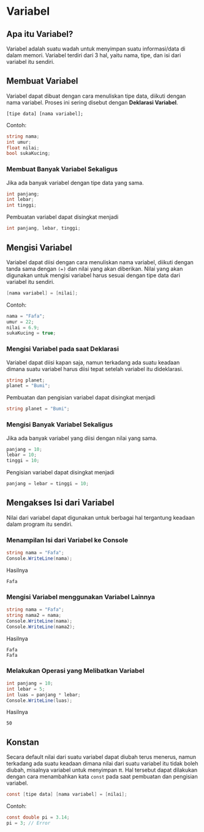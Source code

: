 # Variabel

## Apa itu Variabel?

Variabel adalah suatu wadah untuk menyimpan suatu informasi/data di dalam memori. Variabel terdiri dari 3 hal, yaitu nama, tipe, dan isi dari variabel itu sendiri.

## Membuat Variabel

Variabel dapat dibuat dengan cara menuliskan tipe data, diikuti dengan nama variabel. Proses ini sering disebut dengan **Deklarasi Variabel**.

```
[tipe data] [nama variabel];
```

Contoh:

```csharp
string nama;
int umur;
float nilai;
bool sukaKucing;
```

### Membuat Banyak Variabel Sekaligus

Jika ada banyak variabel dengan tipe data yang sama.

```csharp
int panjang;
int lebar;
int tinggi;
```

Pembuatan variabel dapat disingkat menjadi

```csharp
int panjang, lebar, tinggi;
```

## Mengisi Variabel

Variabel dapat diisi dengan cara menuliskan nama variabel, diikuti dengan tanda sama dengan `(=)` dan nilai yang akan diberikan.
Nilai yang akan digunakan untuk mengisi variabel harus sesuai dengan tipe data dari variabel itu sendiri.

```csharp
[nama variabel] = [nilai];
```

Contoh:

```csharp
nama = "Fafa";
umur = 22;
nilai = 6.9;
sukaKucing = true;
```

### Mengisi Variabel pada saat Deklarasi

Variabel dapat diisi kapan saja, namun terkadang ada suatu keadaan dimana suatu variabel harus diisi tepat setelah variabel itu dideklarasi.

```csharp
string planet;
planet = "Bumi";
```

Pembuatan dan pengisian variabel dapat disingkat menjadi

```csharp
string planet = "Bumi";
```

### Mengisi Banyak Variabel Sekaligus

Jika ada banyak variabel yang diisi dengan nilai yang sama.

```csharp
panjang = 10;
lebar = 10;
tinggi = 10;
```

Pengisian variabel dapat disingkat menjadi

```csharp
panjang = lebar = tinggi = 10;
```

## Mengakses Isi dari Variabel

Nilai dari variabel dapat digunakan untuk berbagai hal tergantung keadaan dalam program itu sendiri.

### Menampilan Isi dari Variabel ke Console

```csharp
string nama = "Fafa";
Console.WriteLine(nama);
```

Hasilnya

```
Fafa
```

### Mengisi Variabel menggunakan Variabel Lainnya

```csharp
string nama = "Fafa";
string nama2 = nama;
Console.WriteLine(nama);
Console.WriteLine(nama2);
```

Hasilnya

```
Fafa
Fafa
```

### Melakukan Operasi yang Melibatkan Variabel

```csharp
int panjang = 10;
int lebar = 5;
int luas = panjang * lebar;
Console.WriteLine(luas);
```

Hasilnya

```
50
```

## Konstan

Secara default nilai dari suatu variabel dapat diubah terus menerus, namun terkadang ada suatu keadaan dimana nilai dari suatu variabel itu tidak boleh diubah, misalnya variabel untuk menyimpan π.
Hal tersebut dapat dilakukan dengan cara menambahkan kata `const` pada saat pembuatan dan pengisian variabel.

```csharp
const [tipe data] [nama variabel] = [nilai];
```

Contoh:

```csharp
const double pi = 3.14;
pi = 3; // Error
```
